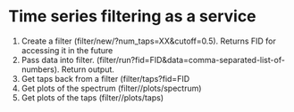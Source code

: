 # Time series filtering as a service

1. Create a filter (filter/new/?num_taps=XX&cutoff=0.5). Returns FID for accessing it in the future
2. Pass data into filter. (filter/run?fid=FID&data=comma-separated-list-of-numbers). Return output.
3. Get taps back from a filter (filter/taps?fid=FID
4. Get plots of the spectrum (filter/<fid>/plots/spectrum)
5. Get plots of the taps (filter/<fid>/plots/taps)